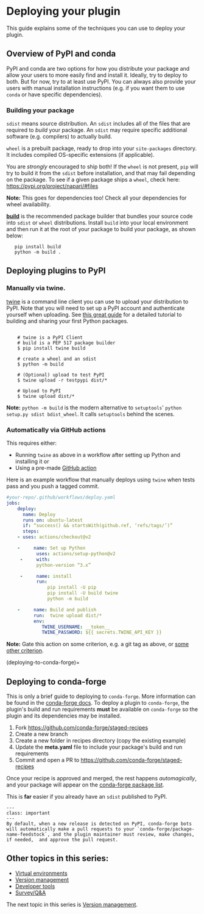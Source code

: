 # Deploying your plugin

This guide explains some of the techniques you can use to deploy your plugin.

## Overview of PyPI and conda

PyPI and conda are two options for how you distribute your package and allow your users to more easily find and install it. Ideally, try to deploy to both. But for now, try to at least use PyPI. You can always also provide your users with manual installation instructions (e.g. if you want them to use `conda` or have specific dependencies).

### Building your package

`sdist` means source distribution. An `sdist` includes all of the files that are required to *build* your package. An `sdist` may require specific additional software (e.g. compilers) to actually build.

`wheel` is a prebuilt package, ready to drop into your `site-packages` directory. It includes compiled OS-specific extensions (if applicable).

You are *strongly* encouraged to ship both! If the `wheel` is not present, `pip` will try to build it from the `sdist` before installation, and that may fail depending on the package. To see if a given package ships a `wheel`, check here: https://pypi.org/project/napari/#files

**Note:** This goes for dependencies too! Check all your dependencies for wheel availability.

**[build](https://pypa-build.readthedocs.io/en/latest/)** is the recommended package builder that bundles your source code into `sdist` or `wheel` distributions. Install `build` into your local environment and then run it at the root of your package to build your package, as shown below:

```console
   pip install build
   python -m build .
```

## Deploying plugins to PyPI

### Manually via **twine**.

[twine](https://twine.readthedocs.io/en/latest/) is a command line client you can use to upload your distribution to PyPI. Note that you will need to set up a PyPI account and authenticate yourself when uploading. See [this great guide](https://packaging.python.org/en/latest/tutorials/packaging-projects/) for a detailed tutorial to building and sharing your first Python packages.

```console

    # twine is a PyPI Client
    # build is a PEP 517 package builder
    $ pip install twine build

    # create a wheel and an sdist
    $ python -m build

    # (Optional) upload to test PyPI
    $ twine upload -r testpypi dist/*

    # Upload to PyPI
    $ twine upload dist/*

```

**Note:** `python -m build` is the modern alternative to `setuptools`' `python setup.py sdist bdist_wheel`. It calls `setuptools` behind the scenes.

### Automatically via GitHub actions

This requires either:

- Running `twine` as above in a workflow after setting up Python and installing it
  or
- Using a pre-made [GitHub action](https://github.com/pypa/gh-action-pypi-publish)

Here is an example workflow that manually deploys using `twine` when tests pass and you push a tagged commit.

```yaml
#your-repo/.github/workflows/deploy.yaml
jobs:
    deploy:
      name: Deploy
      runs on: ubuntu-latest
      if: “success() && startsWith(github.ref, ‘refs/tags/’)”
      steps:
    - uses: actions/checkout@v2

    -     name: Set up Python
           uses: actions/setup-python@v2
     -     with:
           python-version “3.x”

     -     name: install
           run:
               pip install -U pip
               pip install -U build twine
               python -m build

    -     name: Build and publish
          run:  twine upload dist/*
          env:
             TWINE_USERNAME: __token__
             TWINE_PASSWORD: ${{ secrets.TWINE_API_KEY }}

```

**Note:** Gate this action on some criterion, e.g. a git tag as above, or [some other criterion](https://docs.github.com/en/actions/writing-workflows/choosing-when-your-workflow-runs/events-that-trigger-workflows).

(deploying-to-conda-forge)=

## Deploying to conda-forge

This is only a brief guide to deploying to `conda-forge`. More information can be found in the [conda-forge docs](https://conda-forge.org/docs/maintainer/adding_pkgs.html).
To deploy a plugin to `conda-forge`, the plugin's build and run requirements **must** be available on `conda-forge` so the plugin and its dependencies may be installed.

1. Fork https://github.com/conda-forge/staged-recipes
1. Create a new branch
1. Create a new folder in recipes directory (copy the existing example)
1. Update the **meta.yaml** file to include your package's build and run requirements
1. Commit and open a PR to https://github.com/conda-forge/staged-recipes

Once your recipe is approved and merged, the rest happens *automagically*, and your package will appear on the [conda-forge package list](https://conda-forge.org/packages/).

This is **far** easier if you already have an `sdist` published to PyPI.

```{admonition} Updating your package on conda-forge
---
class: important
---
By default, when a new release is detected on PyPI, conda-forge bots will automatically make a pull requests to your `conda-forge/package-name-feedstock`, and the plugin maintainer must review, make changes, if needed,  and approve the pull request.
```

## Other topics in this series:

- [Virtual environments](./1-virtual-environments.md)
- [Version management](./3-version-management.md)
- [Developer tools](./4-developer-tools.md)
- [Survey/Q&A](./5-survey.md)

The next topic in this series is [Version management](./3-version-management.md).
